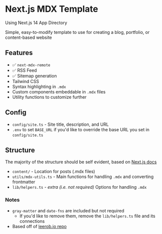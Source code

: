 # Next.js MDX Template
Using Next.js 14 App Directory

Simple, easy-to-modify template to use for creating a blog, portfolio, or content-based website

## Features
- :white_check_mark: `next-mdx-remote` 
- :white_check_mark: RSS Feed
- :white_check_mark: Sitemap generation
- Tailwind CSS
- Syntax highlighting in `.mdx`
- Custom components embeddable in `.mdx` files
- Utility functions to customize further

## Config
- `config/site.ts` - Site title, description, and URL
- `.env` to set `BASE_URL` if you'd like to override the base URL you set in `config/site.ts`

## Structure

The majority of the structure should be self evident, based on [Next.js docs](https://nextjs.org/docs)

- `content/` - Location for posts (.mdx files)
- `utils/mdx-utils.ts` - Main functions for handling `.mdx` and converting frontmatter
- `lib/helpers.ts` - _extra (i.e. not required)_ Options for handling `.mdx`

### Notes

- `gray-matter` and `date-fns` are included but not required
  - If you'd like to remove them, remove the `lib/helpers.ts` file and its connections
- Based off of [leerob.io repo](https://github.com/leerob/leerob.io)